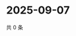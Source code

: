 # 2025-09-07

共 0 条

<!-- BEGIN ZHIHUVIDEO -->
<!-- 最后更新时间 Sun Sep 07 2025 22:08:55 GMT+0800 (China Standard Time) -->

<!-- END ZHIHUVIDEO -->
